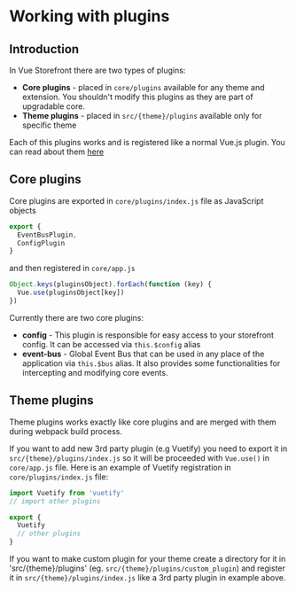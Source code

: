 # Working with plugins
## Introduction
In Vue Storefront there are two types of plugins:
* <b>Core plugins</b> - placed in `core/plugins` available for any theme and extension. You shouldn't modify this plugins as they are part of upgradable core.
* <b>Theme plugins</b> - placed in `src/{theme}/plugins` available only for specific theme

Each of this plugins works and is registered like a normal Vue.js plugin. You can read about them [here](https://vuejs.org/v2/guide/plugins.html)
## Core plugins

Core plugins are exported in `core/plugins/index.js` file as JavaScript objects 
````js
export {
  EventBusPlugin,
  ConfigPlugin
}
````
and then registered in `core/app.js`
````js
Object.keys(pluginsObject).forEach(function (key) {
  Vue.use(pluginsObject[key])
})
````

Currently there are two core plugins:
* <b>config</b> - This plugin is responsible for easy access to your storefront config. It can be accessed via `this.$config` alias
* <b>event-bus</b> - Global Event Bus that can be used in any place of the application via `this.$bus` alias. It also provides some functionalities for intercepting and modifying core events.

## Theme plugins

Theme plugins works exactly like core plugins and are merged with them during webpack build process. 

If you want to add new 3rd party plugin (e.g Vuetify) you need to export it in `src/{theme}/plugins/index.js` so it will be proceeded with `Vue.use()` in `core/app.js` file. Here is an example of  Vuetify registration in `core/plugins/index.js` file:

````js
import Vuetify from 'vuetify'
// import other plugins

export {
  Vuetify
  // other plugins
}
 ````
 
 If you want to make custom plugin for your theme create a directory for it in 'src/{theme}/plugins' (eg. `src/{theme}/plugins/custom_plugin`) and register it in `src/{theme}/plugins/index.js` like a 3rd party plugin in example above.
